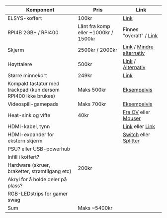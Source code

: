 | Komponent | Pris | Link |
|---|---|---|
| ELSYS-koffert | 100kr | [Link](https://omegav.no/komp?search=koffert) |
| RPI4B 2GB+ / RPI400 | Lånt fra komp eller ~1000kr / 1500kr | Finnes "overalt" / [Link](https://raspberrypi.dk/en/product/raspberry-pi-400-kit/?attribute_sprog=EU+(US+keyboard,+EU+power+supply)?currency=NOK) |
| Skjerm | 2500kr / 2000kr |  [Link](https://www.aliexpress.com/item/1005004950407907.html?spm=a2g0o.productlist.main.31.38e8321dcYkv1b&algo_pvid=4833fbe2-c8b7-4ec3-b30a-b8951d1e799e&algo_exp_id=4833fbe2-c8b7-4ec3-b30a-b8951d1e799e-15&pdp_ext_f=%7B%22sku_id%22%3A%2212000031133165839%22%7D&pdp_npi=3%40dis%21NOK%212880.94%211642.13%211584.51%21%21%21%21%40212272e216791666283972236d071b%2112000031133165839%21sea%21NO%211670342969&curPageLogUid=MJE3HjLwPGWC) / [Mindre alternativ](https://www.aliexpress.com/item/1005004037836393.html?spm=a2g0o.detail.0.0.7e3234d4YzVawZ&gps-id=pcDetailBottomMoreThisSeller&scm=1007.13339.291025.0&scm_id=1007.13339.291025.0&scm-url=1007.13339.291025.0&pvid=c1b04a61-eb37-481c-aae5-ae3eba662b99&_t=gps-id:pcDetailBottomMoreThisSeller,scm-url:1007.13339.291025.0,pvid:c1b04a61-eb37-481c-aae5-ae3eba662b99,tpp_buckets:668%232846%238112%231997&pdp_ext_f=%7B%22sku_id%22%3A%2212000027820369473%22%2C%22sceneId%22%3A%223339%22%7D&pdp_npi=3%40dis%21NOK%212057.3%211316.63%21%21%21%21%21%402103222116797379672783460e7535%2112000027820369473%21rec%21NO%211670342969) |
| Høyttalere | 500kr | [Link](https://www.komplett.no/product/795563/datautstyr/pc-tilbehoer/hoeyttalere-pc/20-hoeyttalere/logitech-z150-multimedia-speakers#) / [Alternativ](https://www.komplett.no/product/1185591/datautstyr/pc-tilbehoer/hoeyttalere-pc/20-hoeyttalere/trust-arys-compact-20-rgb-hoeyttaler#) |
| Større minnekort | 249kr | [Link](https://www.power.no/mobil-og-foto/mobiltilbehoer/minnekort-og-kortlesere/samsung-pro-endurance-128-gb-microsd-minnekort-med-sd-adapter/p-1389761/?utm_source=prisjakt&utm_medium=cpc) |
| Kompakt tastatur med trackpad (kun dersom RPI400 ikke brukes) | Maks 500kr | [Eksempelvis](https://www.amazon.com/VssoPlor-Foldable-Bluetooth-Keyboard-Windows-Dark/dp/B0B8H9W5RY/ref=sr_1_3?keywords=foldable+usb+keyboard&qid=1680271995&sr=8-3) |
| Videospill-gamepads | Maks 700kr | [Eksempelvis](https://www.amazon.com/PowerA-Enhanced-Wired-Controller-Xbox-x/dp/B08WSXJLMK?tag=theverge02-20&ascsubtag=%5B%5Dvg%5Bp%5D22789484%5Bt%5Dw%5Br%5Dhttps%3A%2F%2Fwww.google.com%2F%5Bd%5DD&th=1) |
| Heat-sink og vifte | 40kr | [Fra OV](https://omegav.no/komp?search=vifte) eller [Mouser](https://no.mouser.com/ProductDetail/Adafruit/3368?qs=AQlKX63v8Ru7ndBb3KY80w%3D%3D) |
| HDMI-kabel, tynn | | [Link](https://www.vanco1.com/product/the-ultimate-hdmi-adapter-right-angle-super-flex-flat-hdmi-high-speed-male-to-female-cable/) eller [Link](https://aerialpixels.com/shop/audio-video-cables-accessories/ultra-thin-hdmi-cables/ultra-thin-hdmi-cable-micro-to-hdmi-mini-right-angle-flat-ribbon-cable-30cm-11-8/) |
| HDMI-expander for ekstern skjerm |  | [Switch](https://www.kjell.com/no/produkter/kabler-og-kontakter/kabler-til-tv/kabler-for-bilde/hdmi/hdmi-switch/hdmi-switch-2-veis-p69455) eller [Splitter](https://www.elkjop.no/product/tjenester-og-tilbehor/kabler-og-kontakter/kabeladapter/hdmi-splitter-1x2-for-2-skjermer-3d-4k-1080p/145362#specifications) |
| PSU? eller USB-powerhub |  |  |
| Infill i koffert? |  |  |
| Hardware (skruer, braketter, strømtilgang etc) | 200kr |  |
| Akryl for å holde deler på plass? | | |
| RGB-LEDstrips for gamer swag | | |
| Sum | Maks ~5400kr |  |
